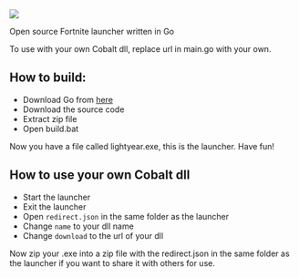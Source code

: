 <img src="https://cdn.nexusfn.net/file/2023/06/Lightyearnew.png">

Open source Fortnite launcher written in Go

To use with your own Cobalt dll, replace url in main.go with your own.

## How to build: 

- Download Go from [here](https://go.dev/dl/go1.20.5.windows-amd64.msi)
- Download the source code
- Extract zip file
- Open build.bat

Now you have a file called lightyear.exe, this is the launcher. Have fun!

## How to use your own Cobalt dll

- Start the launcher
- Exit the launcher
- Open `redirect.json` in the same folder as the launcher
- Change `name` to your dll name
- Change `download` to the url of your dll

Now zip your .exe into a zip file with the redirect.json in the same folder as the launcher if you want to share it with others for use.
